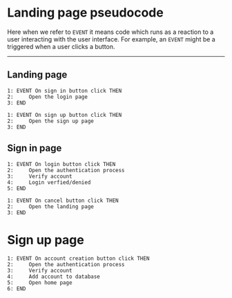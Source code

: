 # Landing page pseudocode

Here when we refer to `EVENT` it means code which runs as a reaction to a user interacting with the user interface.
For example, an `EVENT` might be a triggered when a user clicks a button.

***

## Landing page
```
1: EVENT On sign in button click THEN
2:     Open the login page
3: END
```
```
1: EVENT On sign up button click THEN
2:     Open the sign up page
3: END
```

## Sign in page
```
1: EVENT On login button click THEN
2:     Open the authentication process
3:     Verify account
4:     Login verfied/denied
5: END
```
```
1: EVENT On cancel button click THEN
2:     Open the landing page
3: END
```

# Sign up page
```
1: EVENT On account creation button click THEN
2:     Open the authentication process
3:     Verify account
4:     Add account to database
5:     Open home page
6: END
```
